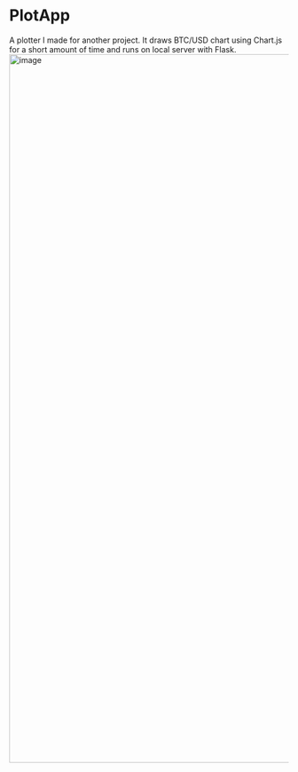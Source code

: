 # PlotApp

A plotter I made for another project. It draws BTC/USD chart using Chart.js for a short amount of time and runs on local server with Flask.
<img width="1276" alt="image" src="https://user-images.githubusercontent.com/72659356/162592548-76f2a360-922e-4b03-a67b-81423368870d.png">

